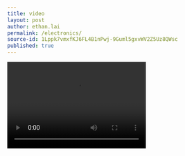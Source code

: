 ```yaml
---
title: video
layout: post
author: ethan.lai
permalink: /electronics/
source-id: 1Lppk7vmxfKJ6FL4B1nPwj-9Guml5gxvWV2Z5Uz8QWsc
published: true
---
```

<html>

<body>


<video width="320" height="200" controls preload> 
    <source src="IMG_0829.MOV"></source>  
</video>



</body>

</html>

